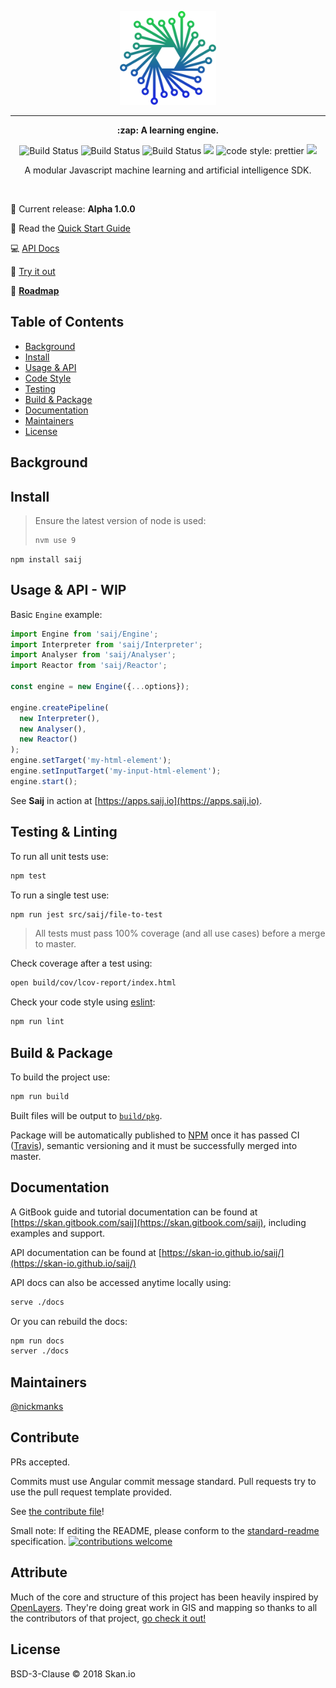 <p align="center"> <img src='./config/img/saij.png' height='150' /></p>

-------

<p align="center">
<b>
:zap: A learning engine.
</b>
</p>

<p align="center">
  <a><img src="https://img.shields.io/badge/release-alpha-yellow.svg?style=flat-square" alt="Build Status"></a>
  <a><img src="https://img.shields.io/badge/coverage-100%25-green.svg?style=flat-square" alt="Build Status"></a>
  <a><img src="https://img.shields.io/travis/com/skan-io/saij/master.svg?style=flat-square" alt="Build Status"></a>
  <a href="https://greenkeeper.io/"><img src="https://badges.greenkeeper.io/skan-io/saij.svg?style=flat-square"></a>
  <a><img src="https://img.shields.io/badge/linter-eslint-ff69b4.svg?style=flat-square" alt="code style: prettier"></a>
  <a><img src="https://img.shields.io/badge/docs-v1.0.0-blue.svg?style=flat-square"></a>
</p>

<p align="center">
A modular Javascript machine learning and artificial intelligence SDK.
</p>

<p> &nbsp; </p>

:hatched_chick: Current release: **Alpha 1.0.0**

:book: Read the [Quick Start Guide](https://skan.gitbook.com/saij)

:computer: [API Docs](https://skan-io.github.io/saij/)

:rocket: [Try it out](https://apps.saij.io/examples)

:tractor: **[Roadmap](https://github.com/skan-io/saij/wiki/Roadmap)**


## Table of Contents

-   [Background](#background)
-   [Install](#install)
-   [Usage & API](#usage-and-api)
-   [Code Style](#eslint-installation)
-   [Testing](#running-tests)
-   [Build & Package](#build-and-package)
-   [Documentation](#documentation)
-   [Maintainers](#maintainers)
-   [License](#license)

## Background

## Install

>Ensure the latest version of node is used:
>```bash
>nvm use 9
>```

```
npm install saij
```

## Usage & API - WIP

Basic `Engine` example:

```javascript
import Engine from 'saij/Engine';
import Interpreter from 'saij/Interpreter';
import Analyser from 'saij/Analyser';
import Reactor from 'saij/Reactor';

const engine = new Engine({...options});

engine.createPipeline(
  new Interpreter(),
  new Analyser(),
  new Reactor()
);
engine.setTarget('my-html-element');
engine.setInputTarget('my-input-html-element');
engine.start();
```

See __Saij__ in action at [https://apps.saij.io](https://apps.saij.io).

## Testing & Linting

To run all unit tests use:

```bash
npm test
```

To run a single test use:

```bash
npm run jest src/saij/file-to-test
```

> All tests must pass 100% coverage (and all use cases) before a merge to master.

Check coverage after a test using:

```bash
open build/cov/lcov-report/index.html
```

Check your code style using [eslint](https://eslint.org/):

```bash
npm run lint
```

## Build & Package

To build the project use:

```bash
npm run build
```

Built files will be output to [`build/pkg`](./build/pkg).

Package will be automatically published to [NPM](https://www.npmjs.com/package/saij) once it has passed CI ([Travis](https://travis-ci.com/skan-io/saij/)), semantic versioning and it must be successfully merged into master.

## Documentation

A GitBook guide and tutorial documentation can be found at [https://skan.gitbook.com/saij](https://skan.gitbook.com/saij), including examples and support.

API documentation can be found at [https://skan-io.github.io/saij/](https://skan-io.github.io/saij/)

API docs can also be accessed anytime locally using:

```bash
serve ./docs
```

Or you can rebuild the docs:

```bash
npm run docs
server ./docs
```

## Maintainers

[@nickmanks](https://github.com/nickmanks)

## Contribute

PRs accepted.

Commits must use Angular commit message standard.  Pull requests try to use the pull request template provided.

See [the contribute file](CONTRIBUTING.md)!

Small note: If editing the README, please conform to the [standard-readme](https://github.com/RichardLitt/standard-readme) specification.   <a href="https://github.com/RichardLitt/standard-readme"><img src="https://img.shields.io/badge/standard--readme-OK-green.svg?style=flat-square" alt="contributions welcome"></a>

## Attribute

Much of the core and structure of this project has been heavily inspired by [OpenLayers](http://openlayers.org/).  They're doing great work in GIS and mapping so thanks to all the contributors of that project, [go check it out!](https://github.com/openlayers/openlayers)

## License

BSD-3-Clause © 2018 Skan.io
